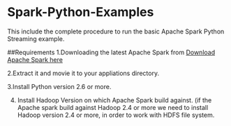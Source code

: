 # Spark-Python-Examples
This include the complete procedure to run the basic Apache Spark Python Streaming example.

##Requirements
1.Downloading the latest Apache Spark from [Download Apache Spark here](https://spark.apache.org/downloads.html)

2.Extract it and movie it to your appliations directory.

3.Install Python version 2.6 or more.

4. Install Hadoop Version on which Apache Spark build against. (if the Apache spark build against Hadoop 2.4 or more we need to install Hadoop version 2.4 or more, in order to work with HDFS file system.



